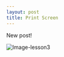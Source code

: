 ```yaml
---
layout: post
title: Print Screen
---
```

New post! 

![Image-lesson3](https://github.com/TatjanaSmiljanic/tatjanasmiljanic.github.io/wiki)


